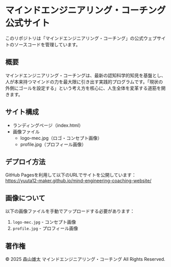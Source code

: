# マインドエンジニアリング・コーチング公式サイト

このリポジトリは「マインドエンジニアリング・コーチング」の公式ウェブサイトのソースコードを管理しています。

## 概要

マインドエンジニアリング・コーチングは、最新の認知科学的知見を基盤とし、人が本来持つマインドの力を最大限に引き出す実践的プログラムです。「現状の外側にゴールを設定する」という考え方を核心に、人生全体を変革する道筋を開きます。

## サイト構成

- ランディングページ（index.html）
- 画像ファイル
  - logo-mec.jpg（ロゴ・コンセプト画像）
  - profile.jpg（プロフィール画像）

## デプロイ方法

GitHub Pagesを利用して以下のURLでサイトを公開しています：
https://yuuta12-maker.github.io/mind-engineering-coaching-website/

## 画像について

以下の画像ファイルを手動でアップロードする必要があります：
1. `logo-mec.jpg` - コンセプト画像
2. `profile.jpg` - プロフィール画像

## 著作権

© 2025 森山雄太 マインドエンジニアリング・コーチング All Rights Reserved.